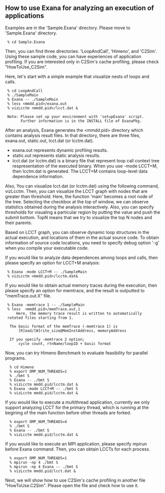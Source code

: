 
How to use Exana for analyzing an execution of applications
-------------------------------------------------------------

Examples are in the 'Sample.Exana' directory.  Please move to
'Sample.Exana' directory.  

     % cd Sample.Exana

Then, you can find three directories: 'LoopAndCall', 'Himeno', and 'C2Sim'.  Using these sample code, you can have experiences of application profiling.  If you are interested only in C2Sim's cache profiling, please check "HowToUse_C2Sim".

Here, let's start with a simple example that visualize nests of loops and calls.

     % cd LoopAndCall
     % ./SampleMain
     % Exana -- ./SampleMain
     % less <mmdd.pid>/exana.out
     % vizLcctm <mmdd.pid>/lcct.dat &

     Note: Please set up your environment with 'setupExana' script.
     	   Further information is in the INSTALL file of ExanaPkg.

After an analysis, Exana generates the <mmdd.pid> directory which contains analysis result files.  In that directory, there are three files, exana.out,
static.out, lcct.dat (or lcctm.dat).

* exana.out represents dynamic profiling results.
* static.out represents static analysis results.
* lcct.dat (or lcctm.dat) is a binary file that represent loop call
  context tree respresentation of the executed binary.  When you use
  -mode LCCT+M, then lcctm.dat is generated.  The LCCT+M contains
  loop-level data dependence information.

Also, You can visualize lcct.dat (or lcctm.dat) using the following
command, vizLcctm.  Then, you can visualize the LCCT graph with nodes
that are greater than threshold.  Here, the function 'main' becomes a
root node of the tree.  Selecting the checkbox at the top of window,
we can observe statistics obtained during the analysis interactively.
Also, you can specify thresholds for visualing a particular region by
putting the value and push the submit bottom.  TopN means that we try
to visualize the top N nodes and their parents.

Based on LCCT graph, you can observe dynamic loop structures in the
actual execution, and locations of them in the actual source code.  To
obtain information of source code locations, you need to specify debug
option '-g' when you compile your executable code.

If you would like to analyze data dependences among loops and calls,
then please specify an option for LCCT+M analysis:

     % Exana -mode LCCT+M -- ./SampleMain
     % vizLcctm <mmdd.pid>/lcctm.dat&

If you would like to obtain actual memory traces during the execution,
then please specify an option for memtrace, and the result is
outputted to "memTrace.out.X" file.  

     % Exana -memtrace 1 -- ./SampleMain
     % less  <mmdd.pid>/memTrace.out.1
         Here, the memory trace result is written to automatically 
	 roteted files starting from 1.  

      The basic format of the memTrace (-memtrace 1) is 
          [R]ead/[W]rite_size@MemInstAddress, memoryAddress

      If you specify -memtrace 2 option; 
      	  cycle count, rtnName/loopID + basic format 


Now, you can try Himeno Benchmark to evaluate feasibility for parallel
programs.

      % cd Himeno
      % export OMP_NUM_THREADS=1
      % ./bmt S
      % Exana -- ./bmt S
      % vizLcctm mmdd.pid/lcctm.dat &
      % Exana -mode LCCT+M -- ./bmt S
      % vizLcctm mmdd.pid/lcctm.dat &

If you would like to execute a multithread application, currently we
only support analyzing LCCT for the primary thread, which is running
at the begining of the main function before other threads are forked.

      % export OMP_NUM_THREADS=4
      % ./bmt S
      % Exana -- ./bmt S
      % vizLcctm mmdd.pid/lcctm.dat &

If you would like to execute an MPI application, please specify mpirun
before Exana command.  Then, you can obtain LCCTs for each process.

      % export OMP_NUM_THREADS=1
      % mpirun -np 4 ./bmt S
      % mpirun -np 4 Exana -- ./bmt S
      % vizLcctm mmdd.pid/lcct.dat &


Next, we will show how to use C2Sim's cache profiling in another file "HowToUse.C2Sim".  Please open the file and check how to use it.
